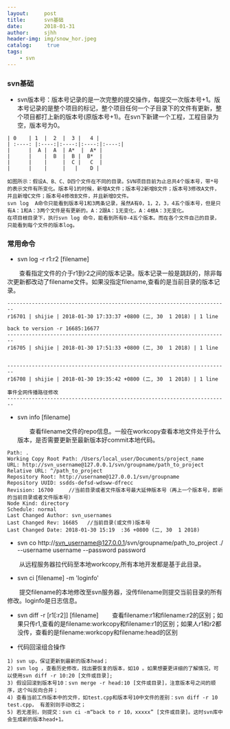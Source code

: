 ```yaml
---
layout:     post
title:      svn基础
date:       2018-01-31
author:     sjhh
header-img: img/snow_hor.jpeg
catalog: 	 true
tags:
    - svn
---
```


### svn基础

   - svn版本号：版本号记录的是一次完整的提交操作，每提交一次版本号+1。版本号记录的是整个项目的标记，整个项目任何一个子目录下的文件有更新，整个项目都打上新的版本号(原版本号+1)。在svn下新建一个工程，工程目录为空，版本号为0。
   
    | 0    | 1  |  2  |  3 |   4 |
    | :----: |:----:|:----:|:----:|:----:|
    |      |  A |  A  | A*  |  A* |  
    |      |    |  B  |  B |  B*  |  
    |      |    |     |  C |   C  |   
    |      |    |     |   |    D |
    
    如图所示：假设A、B、C、D四个文件在不同的目录。SVN项目目前为止总共4个版本号，带*号的表示文件有所变化。版本号1的时候，新增A文件；版本号2新增B文件；版本号3修改A文件，并且新增C文件；版本号4修改B文件，并且新增D文件。
    svn log  A命令只能看到版本号1和3两条记录，虽然A有0，1，2，3，4五个版本号，但是只有A：1和A：3两个文件是有更新的。A：2跟A：1无变化，A：4根A：3无变化。
    在项目根目录下，执行svn log 命令，能看到所有0-4五个版本。而在各个文件自己的目录，只能看到每个文件的版本log。

### 常用命令
   
-  svn log -r r1:r2 [filename]
 
 &emsp;&emsp;查看指定文件的介于r1到r2之间的版本记录。版本记录一般是跳跃的，除非每次更新都改动了filename文件。如果没指定filename,查看的是当前目录的版本记录。

        
```
------------------------------------------------------------------------
r16701 | shijie | 2018-01-30 17:33:37 +0800 (二, 30  1 2018) | 1 line

back to version -r 16685:16677 
------------------------------------------------------------------------
r16705 | shijie | 2018-01-30 17:51:33 +0800 (二, 30  1 2018) | 1 line


------------------------------------------------------------------------
r16708 | shijie | 2018-01-30 19:35:42 +0800 (二, 30  1 2018) | 1 line

事件全网传播路径修改
------------------------------------------------------------------------

```

-  svn info [filename]
    
    &emsp;&emsp;查看filename文件的repo信息。一般在workcopy查看本地文件处于什么版本，是否需要更新至最新版本好commit本地代码。  
        
```
Path: .
Working Copy Root Path: /Users/local_user/Documents/project_name
URL: http://svn_username@127.0.0.1/svn/groupname/path_to_project
Relative URL: ^/path_to_project
Repository Root: http://username@127.0.0.1/svn/groupname
Repository UUID: ssdds-defsd-wdsww-dfrecc
Revision: 16700     //当前目录或者文件版本号最大延伸版本号（再上一个版本号，即新的当前目录或者文件版本号）
Node Kind: directory
Schedule: normal
Last Changed Author: svn_usernames
Last Changed Rev: 16685   //当前目录(或文件)版本号
Last Changed Date: 2018-01-30 15:19  :36 +0800 (二, 30  1 2018)

```
    
- svn co http://svn_username@127.0.0.1/svn/groupname/path_to_project ./ --username username --password password

&emsp;&emsp;从远程服务器拉代码至本地workcopy,所有本地开发都是基于此目录。

- svn ci [filename]  -m 'loginfo'

&emsp;&emsp;提交filename的本地修改至svn服务器，没传filename则提交当前目录的所有修改。loginfo是日志信息。

- svn diff -r [r1[:r2]] [filename]
&emsp;&emsp;查看filename:r1和filename:r2的区别；如果只传r1,查看的是filename:workcopy和filename:r1的区别；如果人r1和r2都没传，查看的是filename:workcopy和filename:head的区别

- 代码回滚组合操作

 ```
1) svn up，保证更新到最新的版本head；
2) svn log ，查看历史修改，找出要恢复的版本，如10 。如果想要更详细的了解情况，可以使用svn diff -r 10:20 [文件或目录];
3) 假设回滚到版本号10：svn merge -r head:10 [文件或目录]，注意版本号之间的顺序，这个叫反向合并；
4) 查看当前工作版本中的文件，如test.cpp和版本号10中文件的差别：svn diff -r 10 test.cpp， 有差别则手动改之；
5) 若无差别，则提交：svn ci -m“back to r 10，xxxxx” [文件或目录]。这时svn库中会生成新的版本head+1。
 ```





